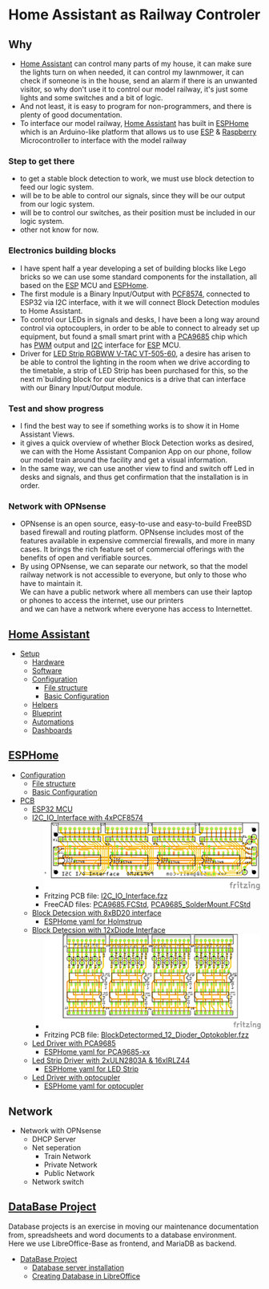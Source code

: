 # Home Assistant as Railway Controler

## Why

* [Home Assistant](https://www.home-assistant.io/) can control many parts of my house, it can make sure the lights turn on when needed, it can control my lawnmower, it can check if someone is in the house, send an alarm if there is an unwanted visitor, so why don't use it to control our model railway, it's just some lights and some switches and a bit of logic.
* And not least, it is easy to program for non-programmers, and there is plenty of good documentation.
* To interface our model railway, [Home Assistant](https://www.home-assistant.io/) has built in [ESPHome](https://esphome.io/) which is an Arduino-like platform that allows us to use [ESP](https://esphome.io/components/esp32) & [Raspberry](https://esphome.io/components/rp2040) Microcontroller to interface with the model railway

### Step to get there

* to get a stable block detection to work, we must use block detection to feed our logic system.
* will be to be able to control our signals, since they will be our output from our logic system.
* will be to control our switches, as their position must be included in our logic system.
* other not know for now.

### Electronics building blocks

* I have spent half a year developing a set of building blocks like Lego bricks so we can use some standard components for the installation, all based on the [ESP](https://esphome.io/components/esp32) MCU and [ESPHome](https://esphome.io/).
* The first module is a Binary Input/Output with [PCF8574](https://www.nxp.com/docs/en/data-sheet/PCF8574_PCF8574A.pdf), connected to ESP32 via I2C interface, with it we will connect Block Detection modules to Home Assistant.
* To control our LEDs in signals and desks, I have been a long way around control via optocouplers, in order to be able to connect to already set up equipment, but found a small smart print with a [PCA9685](https://www.nxp.com/products/power-management/lighting-driver-and-controller-ics/led-controllers/16-channel-12-bit-pwm-fm-plus-ic-bus-led-controller:PCA9685) chip which has [PWM](https://da.wikipedia.org/wiki/Pulsbreddemodulation) output and [I2C](https://www.ti.com/lit/an/sbaa565/sbaa565.pdf?ts=1708812930096&ref_url=https%253A%252F%252Fwww.google.com.ar%252F) interface for [ESP](https://esphome.io/components/esp32) MCU.
* Driver for [LED Strip RGBWW V-TAC VT-505-60](https://www.ledproff.dk/12v-rgb-ledstrips/250-v-tac-108w-m-rgb-staenktaet-led-strip-5m-60-led-pr-meter-3800157676281.html), a desire has arisen to be able to control the lighting in the room when we drive according to the timetable, a strip of LED Strip has been purchased for this, so the next m´building block for our electronics is a drive that can interface with our Binary Input/Output module.

### Test and show progress

* I find the best way to see if something works is to show it in Home Assistant Views.
* it gives a quick overview of whether Block Detection works as desired, we can with the Home Assistant Companion App on our phone, follow our model train around the facility and get a visual information.
* In the same way, we can use another view to find and switch off Led in desks and signals, and thus get confirmation that the installation is in order.

### Network with OPNsense

* OPNsense is an open source, easy-to-use and easy-to-build FreeBSD based firewall and routing platform. OPNsense includes most of the features available in expensive commercial firewalls, and more in many cases. It brings the rich feature set of commercial offerings with the benefits of open and verifiable sources.
* By using OPNsense, we can separate our network, so that the model railway network is not accessible to everyone, but only to those who have to maintain it.  
We can have a public network where all members can use their laptop or phones to access the internet, use our printers  
and we can have a network where everyone has access to Internettet.

## [Home Assistant](./HomeAssistant/README.md)

* [Setup](./HomeAssistant/README.md#setup)
  * [Hardware](./HomeAssistant/README.md#hardware)
  * [Software](./HomeAssistant/README.md#software)
  * [Configuration](./HomeAssistant/README.md#configuration)
    * [File structure](./HomeAssistant/README.md#file-structure)
    * [Basic Configuration](./HomeAssistant/README.md#basic-configuration)
  * [Helpers](./HomeAssistant/README.md#helpers)
  * [Blueprint](./HomeAssistant/README.md#blueprint)
  * [Automations](./HomeAssistant/README.md#automations)
  * [Dashboards](./HomeAssistant/README.md#dashboards)

## [ESPHome](./ESPHome/README.md)


* [Configuration](./ESPHome/README.md#configuration)
  * [File structure](./ESPHome/README.md#file-structure)
  * [Basic Configuration](./ESPHome/README.md#basic-configuration)
* [PCB](./ESPHome/README.md#software)
  * [ESP32 MCU](./ESPHome/README.md#esp32-mcu)
  * [I2C_IO_Interface with 4xPCF8574](./ESPHome/README.md#i2c_io_interface-with-4xpcf8574)
    * ![](./ESPHome/Images/I2C_%20IO_Interface_pcb.png)
    * Fritzing PCB file: [I2C_IO_Interface.fzz](https://github.com/sekt1953/Fritzing/blob/main/My_PCB/Modeltog/Block_Detecsion/I2C_%20IO_Interface.fzz)
    * FreeCAD files: [PCA9685.FCStd](https://github.com/sekt1953/FreeCAD/blob/main/PCA9685/PCA9685.FCStd), [PCA9685_SolderMount.FCStd](https://github.com/sekt1953/FreeCAD/blob/main/PCA9685/PCA9685_SolderMount.FCStd)
  * [Block Detecsion with 8xBD20 interface](./ESPHome/README.md#block-detecsion-with-8xbd20-interface)
    * [ESPHome yaml for Holmstrup](./ESPHome/Occupied-Hp.yaml)
  * [Block Detecsion with 12xDiode Interface](./ESPHome/README.md#block-detecsion-with-12xdiode-interface)
    * ![BlockDetectormed_6_Dioder_Optokobler_pcb.png](./ESPHome/Images/BlockDetectormed_6_Dioder_Optokobler_pcb.png)
    * Fritzing PCB file: [BlockDetectormed_12_Dioder_Optokobler.fzz](https://github.com/sekt1953/Fritzing/blob/main/My_PCB/Modeltog/Block_Detecsion/BlockDetectormed_6_Dioder_Optokobler.fzz)
  * [Led Driver with PCA9685](./ESPHome/README.md#led-driver-with-pca9685)
    * [ESPHome yaml for PCA9685-xx](./ESPHome/pca9685-00.yaml)
  * [Led Strip Driver with 2xULN2803A & 16xIRLZ44](./ESPHome/README.md#led-strip-driver-with-2xuln2803a--16xirlz44)
    * [ESPHome yaml for LED Strip](./ESPHome/pca9685-00.yaml)
  * [Led Driver with optocupler](./ESPHome/README.md#led-driver-with-optocupler)
    * [ESPHome yaml for optocupler](./ESPHome/leddriver-xx.yaml)
## Network

* Network with OPNsense
  * DHCP Server
  * Net seperation
    * Train Network
    * Private Network
    * Public Network
  * Network switch

## [DataBase Project](./Database/README.md)

Database projects is an exercise in moving our maintenance documentation from, spreadsheets and word documents to a database environment.  
Here we use LibreOffice-Base as frontend, and MariaDB as backend.

* [DataBase Project](./Database/README.md)
  * [Database server installation](./Database/README.md#database-server-installation)
  * [Creating Database in LibreOffice](./Database/README.md#creating-database-tables-in-libreoffice-mariadb)
